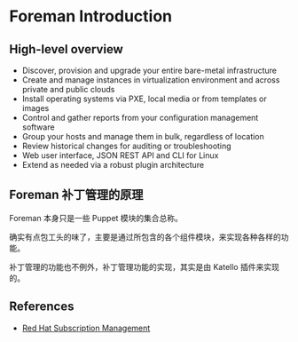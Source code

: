 # Foreman Introduction



## High-level overview

- Discover, provision and upgrade your entire bare-metal infrastructure
- Create and manage instances in virtualization environment and across private and public clouds
- Install operating systems via PXE, local media or from templates or images
- Control and gather reports from your configuration management software
- Group your hosts and manage them in bulk, regardless of location
- Review historical changes for auditing or troubleshooting
- Web user interface, JSON REST API and CLI for Linux
- Extend as needed via a robust plugin architecture



## Foreman 补丁管理的原理

Foreman 本身只是一些 Puppet 模块的集合总称。

确实有点包工头的味了，主要是通过所包含的各个组件模块，来实现各种各样的功能。

补丁管理的功能也不例外，补丁管理功能的实现，其实是由 Katello 插件来实现的。





## References

- [Red Hat Subscription Management](https://access.redhat.com/documentation/en-us/red_hat_subscription_management/1)